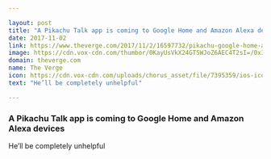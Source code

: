 ```yaml
---

layout: post
title: "A Pikachu Talk app is coming to Google Home and Amazon Alexa devices"
date: 2017-11-02
link: https://www.theverge.com/2017/11/2/16597732/pikachu-google-home-amazon-echo-alexa-pokemon-company
image: https://cdn.vox-cdn.com/thumbor/0KayUsVkX24GT5WJoZ6AEC4T2sI=/0x34:1400x767/fit-in/1200x630/cdn.vox-cdn.com/uploads/chorus_asset/file/9592429/pikachu_talk_1048252.jpg
domain: theverge.com
name: The Verge
icon: https://cdn.vox-cdn.com/uploads/chorus_asset/file/7395359/ios-icon.0.png
text: "He’ll be completely unhelpful"

---
```


### A Pikachu Talk app is coming to Google Home and Amazon Alexa devices

He’ll be completely unhelpful